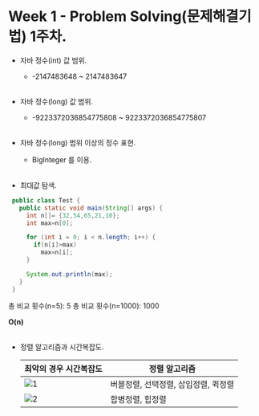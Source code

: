 Week 1 - Problem Solving(문제해결기법) 1주차.
===
* 자바 정수(int) 값 범위.
  * -2147483648 ~ 2147483647<br><br>
* 자바 정수(long) 값 범위.
  * -9223372036854775808 ~ 9223372036854775807<br><br>
* 자바 정수(long) 범위 이상의 정수 표현.
  * BigInteger 를 이용.<br><br>

* 최대값 탐색.
 ```java  
  public class Test {
    public static void main(String[] args) {
      int n[]= {32,54,65,21,10};
      int max=n[0];

      for (int i = 0; i < n.length; i++) {
        if(n[i]>max) 
          max=n[i];
      }

      System.out.println(max);
    }
  }
  ```
  총 비교 횟수(n=5): 5
  총 비교 횟수(n=1000): 1000<br>

  **O(n)**<br><br>

* 정렬 알고리즘과 시간복잡도.

  |      최악의 경우 시간복잡도            | 정렬 알고리즘     | 
  ----------------- | ---------------------------- | 
  | ![1](https://user-images.githubusercontent.com/33312179/45468574-43616580-b760-11e8-96e5-f608bd7e6fd0.jpg)  | 버블정렬, 선택정렬, 삽입정렬, 퀵정렬  | 
  |  ![2](https://user-images.githubusercontent.com/33312179/45468598-6724ab80-b760-11e8-8cb3-2731bf0fd932.jpg)  | 합병정렬, 힙정렬  | 
  